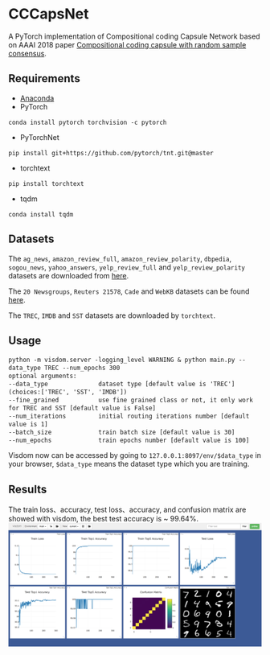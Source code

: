 # CCCapsNet
A PyTorch implementation of Compositional coding Capsule Network based on AAAI 2018 paper [Compositional coding capsule with random sample consensus]().

## Requirements
* [Anaconda](https://www.anaconda.com/download/)
* PyTorch
```
conda install pytorch torchvision -c pytorch
```
* PyTorchNet
```
pip install git+https://github.com/pytorch/tnt.git@master
```
* torchtext
```
pip install torchtext
```
* tqdm
```
conda install tqdm
```

## Datasets
The `ag_news`, `amazon_review_full`, `amazon_review_polarity`, `dbpedia`, `sogou_news`, `yahoo_answers`, `yelp_review_full`
and `yelp_review_polarity` datasets are downloaded from [here](http://goo.gl/JyCnZq).

The `20 Newsgroups`, `Reuters 21578`, `Cade` and `WebKB` datasets can be found [here](http://ana.cachopo.org/datasets-for-single-label-text-categorization).

The `TREC`, `IMDB` and `SST` datasets are downloaded by `torchtext`.

## Usage
```
python -m visdom.server -logging_level WARNING & python main.py --data_type TREC --num_epochs 300
optional arguments:
--data_type              dataset type [default value is 'TREC'](choices:['TREC', 'SST', 'IMDB'])
--fine_grained           use fine grained class or not, it only work for TREC and SST [default value is False]
--num_iterations         initial routing iterations number [default value is 1]
--batch_size             train batch size [default value is 30]
--num_epochs             train epochs number [default value is 100]
```
Visdom now can be accessed by going to `127.0.0.1:8097/env/$data_type` in your browser, 
`$data_type` means the dataset type which you are training.

## Results
The train loss、accuracy, test loss、accuracy, and confusion matrix are showed with visdom,
the best test accuracy is ~ 99.64%.
![result](results/result.png)

